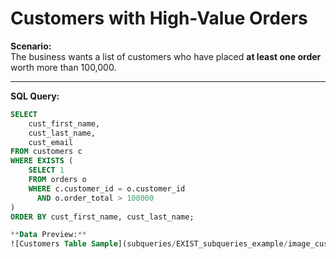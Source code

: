 # Customers with High-Value Orders

**Scenario:**  
The business wants a list of customers who have placed **at least one order** worth more than 100,000.

---

**SQL Query:**
```sql
SELECT 
    cust_first_name, 
    cust_last_name, 
    cust_email
FROM customers c
WHERE EXISTS (
    SELECT 1
    FROM orders o
    WHERE c.customer_id = o.customer_id
      AND o.order_total > 100000
)
ORDER BY cust_first_name, cust_last_name;

**Data Preview:**
![Customers Table Sample](subqueries/EXIST_subqueries_example/image_customers_table.web)
